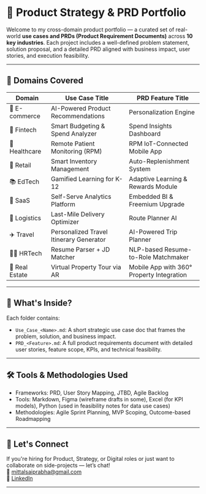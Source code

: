 # 🚀 Product Strategy & PRD Portfolio

Welcome to my cross-domain product portfolio — a curated set of real-world **use cases and PRDs (Product Requirement Documents)** across **10 key industries**. Each project includes a well-defined problem statement, solution proposal, and a detailed PRD aligned with business impact, user stories, and execution feasibility.

---

## 📂 Domains Covered

| Domain        | Use Case Title                                 | PRD Feature Title                            |
|---------------|------------------------------------------------|----------------------------------------------|
| 🛒 E-commerce    | AI-Powered Product Recommendations             | Personalization Engine                       |
| 💸 Fintech       | Smart Budgeting & Spend Analyzer               | Spend Insights Dashboard                     |
| 🏥 Healthcare    | Remote Patient Monitoring (RPM)                | RPM IoT-Connected Mobile App                 |
| 🏪 Retail        | Smart Inventory Management                     | Auto-Replenishment System                    |
| 📚 EdTech        | Gamified Learning for K-12                     | Adaptive Learning & Rewards Module           |
| 🧰 SaaS          | Self-Serve Analytics Platform                  | Embedded BI & Freemium Upgrade               |
| 🚚 Logistics     | Last-Mile Delivery Optimizer                   | Route Planner AI                             |
| ✈️ Travel        | Personalized Travel Itinerary Generator        | AI-Powered Trip Planner                      |
| 👩‍💼 HRTech        | Resume Parser + JD Matcher                     | NLP-based Resume-to-Role Matchmaker          |
| 🏡 Real Estate   | Virtual Property Tour via AR                   | Mobile App with 360° Property Integration    |

---

## 📌 What's Inside?

Each folder contains:
- `Use_Case_<Name>.md`: A short strategic use case doc that frames the problem, solution, and business impact.
- `PRD_<Feature>.md`: A full product requirements document with detailed user stories, feature scope, KPIs, and technical feasibility.

---

## 🛠 Tools & Methodologies Used

- Frameworks: PRD, User Story Mapping, JTBD, Agile Backlog
- Tools: Markdown, Figma (wireframe drafts in some), Excel (for KPI models), Python (used in feasibility notes for data use cases)
- Methodologies: Agile Sprint Planning, MVP Scoping, Outcome-based Roadmapping

---

## 🤝 Let's Connect

If you're hiring for Product, Strategy, or Digital roles or just want to collaborate on side-projects — let’s chat!  
📧 mittalsaiprabha@gmail.com  
🔗 [LinkedIn](https://linkedin.com/in/saiprabhamittal/)

---
